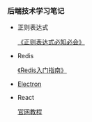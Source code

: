 ### 后端技术学习笔记

- 正则表达式
  
  [《正则表达式必知必会》](RegularExpression/README.md)
  
- Redis

  [《Redis入门指南》](Redis/README.md)
  
- [Electron](Electron/README.md)

- React

  [官网教程](React/README.md)